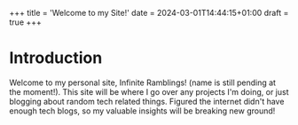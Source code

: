 +++
title = 'Welcome to my Site!'
date = 2024-03-01T14:44:15+01:00
draft = true
+++

# Introduction
Welcome to my personal site, Infinite Ramblings! (name is still pending at the moment!). This site will be where I go over any projects I'm doing, or just blogging about random tech related things. Figured the internet didn't have enough tech blogs, so my valuable insights will be breaking new ground!